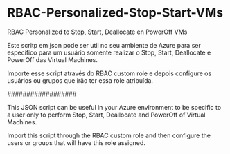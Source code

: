 # RBAC-Personalized-Stop-Start-VMs
RBAC Personalized to Stop, Start, Deallocate en PowerOff VMs

Este scritp em json pode ser util no seu ambiente de Azure para ser específico para um usuário somente realizar o Stop, Start, Deallocate e PowerOff das Virtual Machines.

Importe esse script através do RBAC custom role e depois configure os usuários ou grupos que irão ter essa role atribuída.

##################

This JSON script can be useful in your Azure environment to be specific to a user only to perform Stop, Start, Deallocate and PowerOff of Virtual Machines.

Import this script through the RBAC custom role and then configure the users or groups that will have this role assigned.
